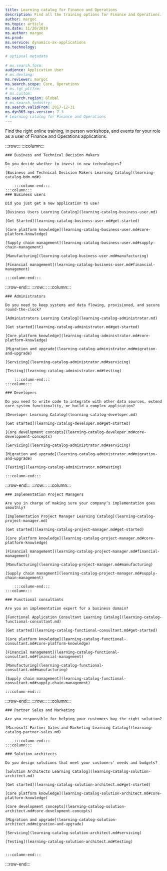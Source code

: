 ```yaml
---
title: Learning catalog for Finance and Operations
description: Find all the training options for Finance and Operations.
author: margoc
ms.topic: article
ms.date: 11/20/2019
ms.author: margoc
ms.prod: 
ms.service: dynamics-ax-applications
ms.technology: 

# optional metadata
 
# ms.search.form:  
audience: Application User
# ms.devlang: 
ms.reviewer: margoc
ms.search.scope: Core, Operations
# ms.tgt_pltfrm: 
# ms.custom: 
ms.search.region: Global
# ms.search.industry: 
ms.search.validFrom: 2017-12-31 
ms.dyn365.ops.version: 7.3
# Learning catalog for Finance and Operations
---
```


Find the right online training, in person workshops, and events for your role as a user of Finance and Operations applications. 

<!-- ![Universal Windows Platform (UWP)](images/platform-uwp.png)  -->  

:::row:::
    :::column:::
<!-- ![Universal Windows Platform (UWP)](images/platform-uwp.png)  -->  

    ### Business and Technical Decision Makers

    Do you decide whether to invest in new technologies? 

    [Business and Technical Decision Makers Learning Catalog](learning-catalog-bdm.md#)

        :::column-end:::
    :::column:::
    ### Business users

    Did you just get a new application to use? 

    [Business Users Learning Catalog](learning-catalog-business-user.md)

    [Get Started](learning-catalog-business-user.md#get-started)

    [Core platform knowledge](learning-catalog-business-user.md#core-platform-knowledge)

    [Supply chain management](learning-catalog-business-user.md#supply-chain-management)

    [Manufacturing](learning-catalog-business-user.md#manufacturing)

    [Financial management](learning-catalog-business-user.md#financial-management)

    :::column-end:::
:::row-end:::
:::row:::
    :::column:::

    ### Administrators

    Do you need to keep systems and data flowing, provisioned, and secure round-the-clock?

    [Administrators Learning Catalog](learning-catalog-administrator.md)

    [Get started](learning-catalog-administrator.md#get-started)

    [Core platform knowledge](learning-catalog-administrator.md#core-platform-knowledge)

    [Migration and upgrade](learning-catalog-administrator.md#migration-and-upgrade)

    [Servicing](learning-catalog-administrator.md#servicing)

    [Testing](learning-catalog-administrator.md#testing)

        :::column-end:::
    :::column:::

    ### Developers

    Do you need to write code to integrate with other data sources, extend core system functionality, or build a complex application?

    [Developer Learning Catalog](learning-catalog-developer.md)

    [Get started](learning-catalog-developer.md#get-started)

    [Core development concepts](learning-catalog-developer.md#core-development-concepts)

    [Servicing](learning-catalog-administrator.md#servicing)

    [Migration and upgrade](learning-catalog-administrator.md#migration-and-upgrade)

    [Testing](learning-catalog-administrator.md#testing)

    :::column-end:::
:::row-end:::
:::row:::
    :::column:::

    ### Implementation Project Managers

    Are you in charge of making sure your company’s implementation goes smoothly?

    [Implementation Project Manager Learning Catalog](learning-catalog-project-manager.md)

    [Get started](learning-catalog-project-manager.md#get-started)

    [Core platform knowledge](learning-catalog-project-manager.md#core-platform-knowledge)

    [Financial management](learning-catalog-project-manager.md#financial-management)

    [Manufacturing](learning-catalog-project-manager.md#manufacturing)

    [Supply chain managment](learning-catalog-project-manager.md#supply-chain-management)

        :::column-end:::
    :::column:::

    ### Functional consultants

    Are you an implementation expert for a business domain? 

    [Functional Application Consultant Learning Catalog](learning-catalog-functional-consultant.md)

    [Get started](learning-catalog-functional-consultant.md#get-started)

    [Core platform knowledge](learning-catalog-functional-consultant.md#core-platform-knowledge)

    [Financial management](learning-catalog-functional-consultant.md#financial-management)

    [Manufacturing](learning-catalog-functional-consultant.md#manufacturing)

    [Supply chain management](learning-catalog-functional-consultant.md#supply-chain-management)

    :::column-end:::
:::row-end:::
:::row:::
    :::column:::

    ### Partner Sales and Marketing

    Are you responsible for helping your customers buy the right solution? 

    [Microsoft Partner Sales and Marketing Learning Catalog](learning-catalog-partner-sales.md)

        :::column-end:::
    :::column:::

    ### Solution architects

    Do you design solutions that meet your customers' needs and budgets?

    [Solution Architects Learning Catalog](learning-catalog-solution-architect.md)

    [Get started](learning-catalog-solution-architect.md#get-started)

    [Core platform knowledge](learning-catalog-solution-architect.md#core-platform-knowledge)

    [Core development concepts](learning-catalog-solution-architect.md#core-development-concepts)

    [Migration and upgrade](learning-catalog-solution-architect.md#migration-and-upgrade)

    [Servicing](learning-catalog-solution-architect.md#servicing)

    [Testing](learning-catalog-solution-architect.md#testing)

    
    :::column-end:::
:::row-end:::

